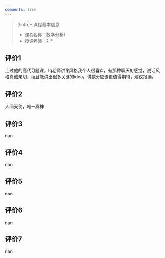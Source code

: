 ```yaml
---
comments: true
---
```


>[!info]+ 课程基本信息
>
> - 课程名称：数学分析I
> - 授课老师：刘*

## 评价1

上过他的高代习题课，lq老师讲课风格我个人很喜欢，有那种聊天的感觉，说话风格真诚亲切，而且能讲出很多关键的idea。讲数分应该更值得期待，建议报选。
## 评价2

人间天使，唯一真神
## 评价3

nan
## 评价4

nan
## 评价5

nan
## 评价6

nan
## 评价7

nan
